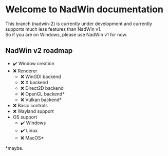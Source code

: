 # Welcome to NadWin documentation

This branch (nadwin-2) is currently under development and currently supports much less features than NadWin v1.  
So if you are on Windows, please use NadWin v1 for now.

## NadWin v2 roadmap

* ✔️ Window creation
* ❌ Renderer
    - ❌ WinGDI backend
    - ❌ X backend
    - ❌ Direct2D backend
    - ❌ OpenGL backend*
    - ❌ Vulkan backend*
* ❌ Basic controls
* ❌ Wayland support
* OS support
    - ✔️ Windows
    - ✔️ Linux
    - ❌ MacOS*

*maybe.

